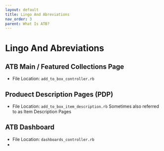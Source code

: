 ```yaml
---
layout: default
title: Lingo And Abreviations
nav_order: 3
parent: What Is ATB?
---
```


# Lingo And Abreviations 

## ATB Main / Featured Collections Page
- File Location: `add_to_box_controller.rb`

## Produect Description Pages (PDP)
- File Location: `add_to_box_item_description.rb`
Sometimes also referred to as Item Description Pages 

## ATB Dashboard
- File Location: `dashboards_controller.rb`
- 